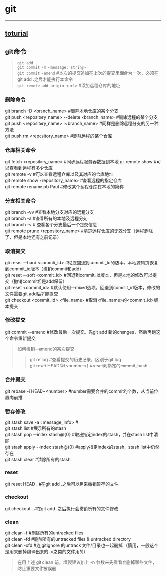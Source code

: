 # git
---
## [toturial](https://git-scm.com/book/zh/v2)
## git命令
> `git add .`</br>
> `git commit -m <message: string>`</br>
> `git commit -amend` \#本次的提交追加在上次的提交里面合为一次，必须在git add .之后才能执行本命令</br>
> `git remote add origin <url>` \#添加远程仓库的地址</br>

### 删除命令
git branch -D <branch_name> \#删除本地仓库的某个分支</br>
git push <repository_name> --delete <branch_name> \#删除远程的某个分支</br>
git push <repository_name> :<branch_name> \#同样是删除远程分支的另一种方法</br>
git push rm <repository_name> \#删除远程的某个仓库</br>

### 仓库相关命令
git fetch <repository_name> \#同步远程服务器数据到本地
git remote show \#可以查看到远程有多少仓库</br>
git remote -v \#可以查看远程仓库以及其对应的仓库地址</br>
git remote show <repository_name> \#查看远程的指定仓库</br>
git remote rename pb Paul  \#修改某个远程仓库在本地的简称</br>

### 分支相关命令
git branch -vv \#查看本地分支对应的远程分支</br>
git branch -a \#查看所有的本地及远程分支</br>
git branch -v \# 查看各个分支最后一个提交信息</br>
git remote prune <repository_name> \#清楚远程仓库的无效分支（远程删除了，但是本地还有之前记录）

### 取消提交
git reset --hard <commit_id> \#彻底回退到commit_id的版本，本地源码页恢复到commit_id版本（撤销commit和add）</br>
git reset --soft <commit_id> \#回退到commit_id版本，但是本地的修改可以提交（撤销commit但是add保留）</br>
git reset <commit_id> \#默认使用--mixed选项，回退到commit_id版本，修改的文件需要git add后才能提交</br>
git checkout <commit_id> <file_name> \#取消<file_name>的<commit_id>版本提交 </br>

### 修改提交
git commit --amend \#修改最后一次提交。先git add 新的changes，然后再跑这个命令重新提交</br>
> 如何撤销--amend的某次提交
>> git reflog \#查看提交的历史记录，区别于git log</br>
>> git reset HEAD@{\<number\>} \#reset到指定的commit_hash

### 合并提交
git rebase -i HEAD~\<number\> \#number需要合并的commit的个数，从当前位置向前推

### 暂存修改
git stash save -a <message_info> \#</br>
git stash list \#展示所有的stash</br>
git stash pop --index stash@{0} \#取出指定index的stash，并在stash list中清除</br>
git stash apply --index stash@{0} \#apply指定index的stash，stash list中仍然存在</br> 
git stash clear \#清除所有的stash</br>

### reset
git reset HEAD . \#在git add .之后可以用来撤销暂存的文件</br>

### checkout 
git checkout . \#在git add .之后执行会撤销所有的文件修改

### clean
git clean -f \#删除所有的untracked files</br>
git clean -fd \#删除所有的untracked files & untracked directory</br>
git clean -xfd \#连 gitignore 的untrack 文件/目录也一起删掉 （慎用，一般这个是用来删掉编译出来的 .o之类的文件用的）</br>
> 在用上述 git clean 前，墙裂建议加上 -n 参数来先看看会删掉哪些文件，防止重要文件被误删